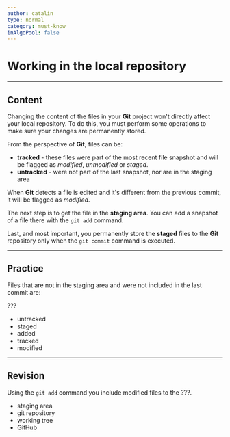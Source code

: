 ```yaml
---
author: catalin
type: normal
category: must-know
inAlgoPool: false
---
```


# Working in the local repository


---

## Content

Changing the content of the files in your **Git** project won't directly affect your local repository. To do this, you must perform some operations to make sure your changes are permanently stored.

From the perspective of **Git**, files can be:

- **tracked** - these files were part of the most recent file snapshot and will be flagged as *modified*, *unmodified* or *staged*. 
- **untracked** - were not part of the last snapshot, nor are in the staging area

When **Git** detects a file is edited and it's different from the previous commit, it will be flagged as *modified*.

The next step is to get the file in the **staging area**. You can add a snapshot of a file there with the `git add` command.

Last, and most important, you permanently store the **staged** files to the **Git** repository only when the `git commit` command is executed.


---

## Practice

Files that are not in the staging area and were not included in the last commit are:

???

- untracked
- staged
- added
- tracked
- modified


---

## Revision

Using the `git add` command you include modified files to the ???.

- staging area
- git repository
- working tree
- GitHub
